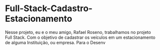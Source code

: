 # Full-Stack-Cadastro-Estacionamento
Nesse projeto, eu e o meu amigo, Rafael Roseno, trabalhamos no projeto Full Stack. Com o objetivo de cadastrar os veículos em um estacionamento de alguma Instituição, ou empresa. Para o Desenv